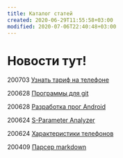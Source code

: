 ```yaml
---
title: Каталог статей
created: 2020-06-29T11:55:58+03:00
modified: 2020-07-06T22:40:48+03:00
---
```


# Новости тут!

200703 
[Узнать тариф на телефоне](200703_узнать_тариф.md)

200628
[Программы для git](./200628_программы_для_git.md)

200628
[Разработка прог Android](../code/200628_android_разработка.md)

200624
[S-Parameter Analyzer](./200624_spa.md)

200624
[Характеристики телефонов](./200624_характеристики_телефонов.md)

200409
[Парсер markdown](./200409_md_to_html.md)